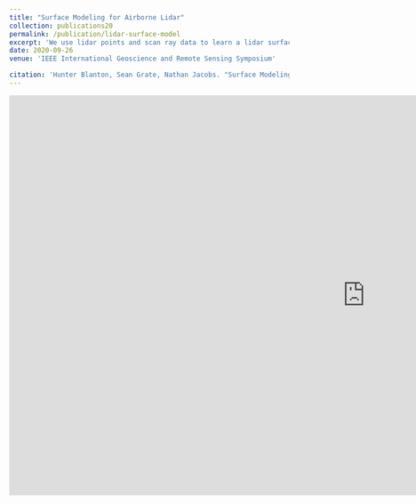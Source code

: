 ```yaml
---
title: "Surface Modeling for Airborne Lidar"
collection: publications20
permalink: /publication/lidar-surface-model
excerpt: 'We use lidar points and scan ray data to learn a lidar surface model that can be used to estimate novel points from single scans.'
date: 2020-09-26
venue: 'IEEE International Geoscience and Remote Sensing Symposium'

citation: 'Hunter Blanton, Sean Grate, Nathan Jacobs. "Surface Modeling for Airborne Lidar", IEEE International Geoscience and Remote Sensing Symposium. IEEE, 2020.'
---
```


<iframe width="1280" height="720" src="https://www.youtube.com/embed/qaXwxFcATIk" frameborder="0" allow="accelerometer; autoplay; encrypted-media; gyroscope; picture-in-picture" allowfullscreen></iframe>
